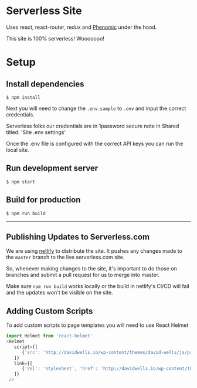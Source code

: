 # Serverless Site

Uses react, react-router, redux and [Phenomic](https://github.com/MoOx/phenomic) under the hood.

This site is 100% serverless! Wooooooo!

# Setup

## Install dependencies

```console
$ npm install
```

Next you will need to change the `.env.sample` to `.env` and input the correct credentials.

Serverless folks our credentials are in 1password secure note in Shared titled: 'Site .env settings'

Once the .env file is configured with the correct API keys you can run the local site.

## Run development server

```console
$ npm start
```

## Build for production

```console
$ npm run build
```

---

## Publishing Updates to Serverless.com

We are using [netlify](http://netlify.com) to distribute the site. It pushes any changes made to the `master` branch to the live serverless.com site.

So, whenever making changes to the site, it's important to do those on branches and submit a pull request for us to merge into master.

Make sure `npm run build` works locally or the build in netlify's CI/CD will fail and the updates won't be visible on the site.


## Adding Custom Scripts

To add custom scripts to page templates you will need to use React Helmet

```js
import Helmet from 'react-helmet'
<Helmet
   script={[
      {'src': 'http://davidwells.io/wp-content/themes/david-wells/js/prism.js', 'type': 'text/javascript'}
   ]}
   link={[
      {'rel': 'stylesheet', 'href': 'http://davidwells.io/wp-content/themes/david-wells/css/prism.css'},
   ]}
 />
```
